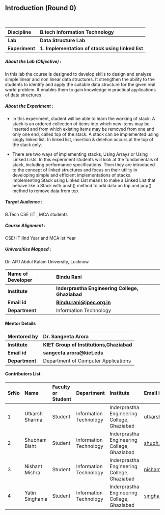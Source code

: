 ## Introduction (Round 0)


<br>

<b>Discipline | <b> B.tech Information Technology
:--|:--|
<b> Lab | <b> Data Structure Lab
<b> Experiment|     <b> 1. Implementation of stack using linked list

<h5> About the Lab (Objective) : </h5>
In this lab the course is designed to develop skills to design and analyze simple linear and non linear data structures. It strengthen the ability to the students to identify and apply the suitable data structure for the given real world problem. It enables them to gain knowledge in practical applications of data structures .


<h5> About the Experiment : </h5>

- In this experiment, student will be able to learn the working of stack.  A stack is an ordered collection of items into which new items may be inserted and from which existing items may be removed from one and only one end, called top of the stack. A stack can be implemented using singly linked list. In linked list, insertion & deletion occurs at the top of the stack only.

- There are two ways of implementing stacks, Using Arrays or Using Linked Lists. In this experiment students will look at the fundamentals of stack, including performance specifications. Then they are introduced to the concept of linked structures and focus on their utility in developing simple and efficient implementations of stacks. Implementing Stack using Linked List means to make a Linked List that behave like a Stack with push() method to add data on top and pop() method to remove data from top.


<h5> Target Audience : </h5>

B.Tech CSE /IT , MCA students

<h5> Course Alignment : </h5>

CSE/ IT IInd Year and MCA Ist Year

<h5> Universities Mapped : </h5>

Dr. APJ Abdul Kalam University, Lucknow

<b>Name of Developer | <b> Bindu Rani
:--|:--|
<b> Institute | <b> Inderprastha Engineering College, Ghaziabad
<b> Email id|     <b> Bindu.rani@ipec.org.in
<b> Department |  Information Technology
  
#### Mentor Details

<b>Mentored by | <b> Dr. Sangeeta Arora
:--|:--|
<b> Institute | <b> KIET Group of Institutions,Ghaziabad
<b> Email id|     <b> sangeeta.arora@kiet.edu
<b> Department | Department of Computer Applications

#### Contributors List

SrNo | Name | Faculty or Student | Department| Institute | Email id
:--|:--|:--|:--|:--|:--|
1 | Utkarsh Sharma | Student |  Information Technology | Inderprastha Engineering College, Ghaziabad |utkarshstudent1@gmail.com
2 | Shubham Bisht | Student |  Information Technology | Inderprastha Engineering College, Ghaziabad |shubh.manu44@gmail.com
3 | Nishant Mishra| Student |  Information Technology | Inderprastha Engineering College, Ghaziabad |nishantmishra9910@gmail.com
4 | Yatin Singhania | Student |  Information Technology | Inderprastha Engineering College, Ghaziabad |singhaniayatin27@gmail.com

<br>

